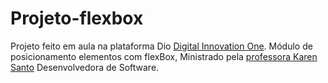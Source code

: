 # Projeto-flexbox

Projeto feito em aula na plataforma Dio [Digital Innovation One](https://web.dio.me_blank).
Módulo de posicionamento elementos com flexBox, Ministrado pela [professora Karen Santo](https://gitlab.com/karensantos) Desenvolvedora de Software.
